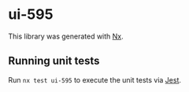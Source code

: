 # ui-595

This library was generated with [Nx](https://nx.dev).

## Running unit tests

Run `nx test ui-595` to execute the unit tests via [Jest](https://jestjs.io).
